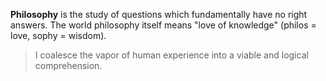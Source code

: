 **Philosophy** is the study of questions which fundamentally have no right answers. The world philosophy itself means "love of knowledge" (philos = love, sophy = wisdom). 

> I coalesce the vapor of human experience into a viable and logical comprehension.